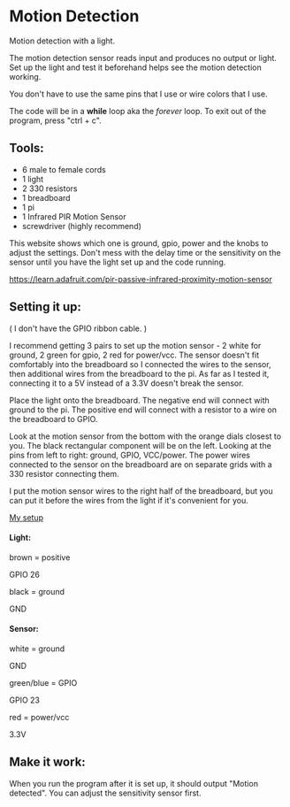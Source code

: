 # Motion Detection
Motion detection with a light.

The motion detection sensor reads input and produces no output or light. Set up the light and test it beforehand helps see the motion detection working.

You don't have to use the same pins that I use or wire colors that I use.

The code will be in a <b>while</b> loop aka the <i>forever</i> loop. To exit out of the program, press "ctrl + c".


## Tools:
* 6 male to female cords
* 1 light
* 2 330 resistors
* 1 breadboard
* 1 pi
* 1 Infrared PIR Motion Sensor
* screwdriver (highly recommend)

This website shows which one is ground, gpio, power and the knobs to adjust the settings. Don't mess with the delay time or the sensitivity on the sensor until you have the light set up and the code running.

https://learn.adafruit.com/pir-passive-infrared-proximity-motion-sensor

## Setting it up:
( I don't have the GPIO ribbon cable. )

I recommend getting 3 pairs to set up the motion sensor - 2 white for ground, 2 green for gpio, 2 red for power/vcc. The sensor doesn't fit comfortably into the breadboard so I connected the wires to the sensor, then additional wires from the breadboard to the pi. As far as I tested it, connecting it to a 5V instead of a 3.3V doesn't break the sensor.

Place the light onto the breadboard. The negative end will connect with ground to the pi. The positive end will connect with a resistor to a wire on the breadboard to GPIO.

Look at the motion sensor from the bottom with the orange dials closest to you. The black rectangular component will be on the left. Looking at the pins from left to right: ground, GPIO, VCC/power. The power wires connected to the sensor on the breadboard are on separate grids with a 330 resistor connecting them.

I put the motion sensor wires to the right half of the breadboard, but you can put it before the wires from the light if it's convenient for you.

[My setup](https://user-images.githubusercontent.com/100165896/163053344-796b186e-7fbe-48e0-b3fb-cb87cebf7ca4.jpeg)

#### Light:

brown = positive

  GPIO 26
  
black = ground

  GND

#### Sensor:

white = ground

  GND
  
green/blue = GPIO

  GPIO 23
  
red = power/vcc

  3.3V


## Make it work:

When you run the program after it is set up, it should output "Motion detected". You can adjust the sensitivity sensor first.
